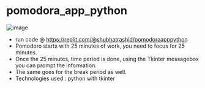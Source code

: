 # pomodora_app_python
![image](https://github.com/shubhat33/pomodora_app_python/assets/106548827/9ae4f5ff-3fa1-443a-8f99-15c7a093bed1)

* run code @ https://replit.com/@shubhatrashid/pomodoraapppython
* Pomodoro starts with 25 minutes of work, you need to focus for 25 minutes. 
* Once the 25 minutes, time period is done, using the Tkinter messagebox you can prompt the information. 
* The same goes for the break period as well.
* Technologies used : python with tkinter
